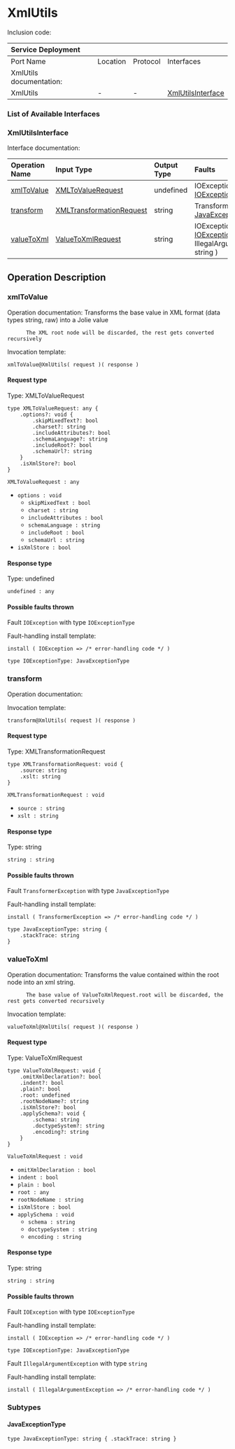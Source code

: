 # XmlUtils

Inclusion code: 

| Service Deployment |  |  |  |
| :--- | :--- | :--- | :--- |
| Port Name | Location | Protocol | Interfaces |
| XmlUtils documentation: |  |  |  |
| XmlUtils | - | - | [XmlUtilsInterface](xml_utils.md#XmlUtilsInterface) |

### List of Available Interfaces

### XmlUtilsInterface <a id="XmlUtilsInterface"></a>

Interface documentation:

| Operation Name | Input Type | Output Type | Faults |
| :--- | :--- | :--- | :--- |
| [xmlToValue](xml_utils.md#xmlToValue) | [XMLToValueRequest](xml_utils.md#XMLToValueRequest) | undefined |  IOException\( [IOExceptionType](xml_utils.md#IOExceptionType) \) |
| [transform](xml_utils.md#transform) | [XMLTransformationRequest](xml_utils.md#XMLTransformationRequest) | string |  TransformerException\( [JavaExceptionType](xml_utils.md#JavaExceptionType) \) |
| [valueToXml](xml_utils.md#valueToXml) | [ValueToXmlRequest](xml_utils.md#ValueToXmlRequest) | string |  IOException\( [IOExceptionType](xml_utils.md#IOExceptionType) \)  IllegalArgumentException\( string \) |

## Operation Description

### xmlToValue <a id="xmlToValue"></a>

Operation documentation: Transforms the base value in XML format \(data types string, raw\) into a Jolie value

```jolie
      The XML root node will be discarded, the rest gets converted recursively
```

Invocation template:

```jolie
xmlToValue@XmlUtils( request )( response )
```

#### Request type <a id="XMLToValueRequest"></a>

Type: XMLToValueRequest

```jolie
type XMLToValueRequest: any {
    .options?: void {
        .skipMixedText?: bool
        .charset?: string
        .includeAttributes?: bool
        .schemaLanguage?: string
        .includeRoot?: bool
        .schemaUrl?: string
    }
    .isXmlStore?: bool
}
```

`XMLToValueRequest : any`

* `options : void`
  * `skipMixedText : bool`
  * `charset : string`
  * `includeAttributes : bool`
  * `schemaLanguage : string`
  * `includeRoot : bool`
  * `schemaUrl : string`
* `isXmlStore : bool`

#### Response type

Type: undefined

`undefined : any`

#### Possible faults thrown

Fault `IOException` with type `IOExceptionType`

Fault-handling install template:

```jolie
install ( IOException => /* error-handling code */ )
```

```jolie
type IOExceptionType: JavaExceptionType
```

### transform <a id="transform"></a>

Operation documentation:

Invocation template:

```jolie
transform@XmlUtils( request )( response )
```

#### Request type <a id="XMLTransformationRequest"></a>

Type: XMLTransformationRequest

```jolie
type XMLTransformationRequest: void {
    .source: string
    .xslt: string
}
```

`XMLTransformationRequest : void`

* `source : string`
* `xslt : string`

#### Response type

Type: string

`string : string`

#### Possible faults thrown

Fault `TransformerException` with type `JavaExceptionType`

Fault-handling install template:

```jolie
install ( TransformerException => /* error-handling code */ )
```

```jolie
type JavaExceptionType: string {
    .stackTrace: string
}
```

### valueToXml <a id="valueToXml"></a>

Operation documentation: Transforms the value contained within the root node into an xml string.

```jolie
      The base value of ValueToXmlRequest.root will be discarded, the rest gets converted recursively
```

Invocation template:

```jolie
valueToXml@XmlUtils( request )( response )
```

#### Request type <a id="ValueToXmlRequest"></a>

Type: ValueToXmlRequest

```jolie
type ValueToXmlRequest: void {
    .omitXmlDeclaration?: bool
    .indent?: bool
    .plain?: bool
    .root: undefined
    .rootNodeName?: string
    .isXmlStore?: bool
    .applySchema?: void {
        .schema: string
        .doctypeSystem?: string
        .encoding?: string
    }
}
```

`ValueToXmlRequest : void`

* `omitXmlDeclaration : bool`
* `indent : bool`
* `plain : bool`
* `root : any`
* `rootNodeName : string`
* `isXmlStore : bool`
* `applySchema : void`
  * `schema : string`
  * `doctypeSystem : string`
  * `encoding : string`

#### Response type

Type: string

`string : string`

#### Possible faults thrown

Fault `IOException` with type `IOExceptionType`

Fault-handling install template:

```jolie
install ( IOException => /* error-handling code */ )
```

```jolie
type IOExceptionType: JavaExceptionType
```

Fault `IllegalArgumentException` with type `string`

Fault-handling install template:

```jolie
install ( IllegalArgumentException => /* error-handling code */ )
```

### Subtypes

#### JavaExceptionType <a id="JavaExceptionType"></a>

```jolie
type JavaExceptionType: string { .stackTrace: string }
```

